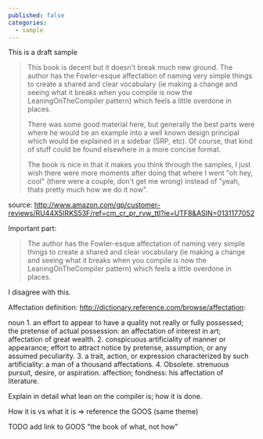 ```yaml
---
published: false
categories:
  - sample
---
```


This is a draft sample

> This book is decent but it doesn't break much new ground. The author has the Fowler-esque affectation of naming very simple things to create a shared and clear vocabulary (ie making a change and seeing what it breaks when you compile is now the LeaningOnTheCompiler pattern) which feels a little overdone in places.
> 
> There was some good material here, but generally the best parts were where he would tie an example into a well known design principal which would be explained in a sidebar (SRP, etc). Of course, that kind of stuff could be found elsewhere in a more concise format.
> 
> The book is nice in that it makes you think through the samples, I just wish there were more moments after doing that where I went "oh hey, cool" (there were a couple, don't get me wrong) instead of "yeah, thats pretty much how we do it now".

source: http://www.amazon.com/gp/customer-reviews/RU44X5IRKS53F/ref=cm_cr_pr_rvw_ttl?ie=UTF8&ASIN=0131177052

Important part:

> The author has the Fowler-esque affectation of naming very simple things to create a shared and clear vocabulary (ie making a change and seeing what it breaks when you compile is now the LeaningOnTheCompiler pattern) which feels a little overdone in places.

I disagree with this.

Affectation definition: http://dictionary.reference.com/browse/affectation:

noun
1.
an effort to appear to have a quality not really or fully possessed; the pretense of actual possession:
an affectation of interest in art; affectation of great wealth.
2.
conspicuous artificiality of manner or appearance; effort to attract notice by pretense, assumption, or any assumed peculiarity.
3.
a trait, action, or expression characterized by such artificiality:
a man of a thousand affectations.
4.
Obsolete.
strenuous pursuit, desire, or aspiration.
affection; fondness:
his affectation of literature.

Explain in detail what lean on the compiler is; how it is done.

How it is vs what it is => reference the GOOS (same theme)

TODO add link to GOOS "the book of what, not how"
